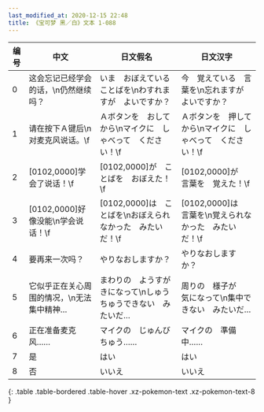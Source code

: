 ```yaml
---
last_modified_at: 2020-12-15 22:48
title: 《宝可梦 黑／白》文本 1-088
---
```

| 编号 | 中文 | 日文假名 | 日文汉字 |
| ---- | ---- | ---- | --- |
| 0 | 这会忘记已经学会的话，\n仍然继续吗？ | いま　おぼえている　ことばを\nわすれますが　よいですか？ | 今　覚えている　言葉を\n忘れますが　よいですか？ |
| 1 | 请在按下Ａ键后\n对麦克风说话。\f | Ａボタンを　おしてから\nマイクに　しゃべって　ください！\f | Ａボタンを　押してから\nマイクに　しゃべって　ください！\f |
| 2 | [0102,0000]学会了说话！\f | [0102,0000]が　ことばを　おぼえた！\f | [0102,0000]が　言葉を　覚えた！\f |
| 3 | [0102,0000]好像没能\n学会说话！\f | [0102,0000]は　ことばを\nおぼえられなかった　みたいだ！\f | [0102,0000]は　言葉を\n覚えられなかった　みたいだ！\f |
| 4 | 要再来一次吗？ | やりなおしますか？ | やりなおしますか？ |
| 5 | 它似乎正在关心周围的情况，\n无法集中精神… | まわりの　ようすが　きになって\nしゅうちゅうできない　みたいだ… | 周りの　様子が　気になって\n集中できない　みたいだ… |
| 6 | 正在准备麦克风…… | マイクの　じゅんびちゅう…… | マイクの　準備中…… |
| 7 | 是 | はい | はい |
| 8 | 否 | いいえ | いいえ |
{: .table .table-bordered .table-hover .xz-pokemon-text .xz-pokemon-text-8 }